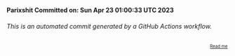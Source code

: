 **Parixshit Committed on: Sun Apr 23 01:00:33 UTC 2023** <!-- c8d66bba-e4fc-4e4a-b452-e2db2513f9b6 -->

###### This is an automated commit generated by a GitHub Actions workflow.

<div align="right"><sub><sup><a href="https://github.com/Parixshit/AutoCommit.git">Read me</a></sup></sub></div>
